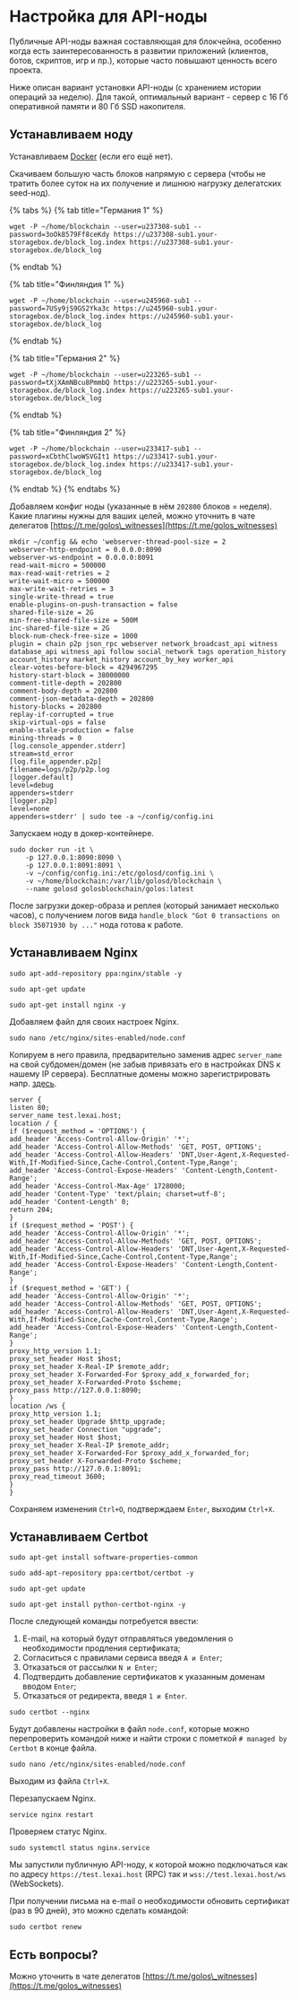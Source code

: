 # Настройка для API-ноды

Публичные API-ноды важная составляющая для блокчейна, особенно когда есть заинтересованность в развитии приложений \(клиентов, ботов, скриптов, игр и пр.\), которые часто повышают ценность всего проекта.

Ниже описан вариант установки API-ноды \(с хранением истории операций за неделю\). Для такой, оптимальный вариант - сервер с 16 Гб оперативной памяти и 80 Гб SSD накопителя.

## Устанавливаем ноду

Устанавливаем [Docker](https://wiki.golos.id/witnesses/node/guide#ustanavlivaem-docker) \(если его ещё нет\).

Скачиваем большую часть блоков напрямую с сервера \(чтобы не тратить более суток на их получение и лишнюю нагрузку делегатских seed-нод\).

{% tabs %}
{% tab title="Германия 1" %}
```
wget -P ~/home/blockchain --user=u237308-sub1 --password=3oOk8579Ff8ceKdy https://u237308-sub1.your-storagebox.de/block_log.index https://u237308-sub1.your-storagebox.de/block_log

```
{% endtab %}

{% tab title="Финляндия 1" %}
```
wget -P ~/home/blockchain --user=u245960-sub1 --password=7USy9jS9GS2Yka3c https://u245960-sub1.your-storagebox.de/block_log.index https://u245960-sub1.your-storagebox.de/block_log

```
{% endtab %}

{% tab title="Германия 2" %}
```text
wget -P ~/home/blockchain --user=u223265-sub1 --password=tXjXAmNBcu8PmmbQ https://u223265-sub1.your-storagebox.de/block_log.index https://u223265-sub1.your-storagebox.de/block_log

```
{% endtab %}

{% tab title="Финляндия 2" %}
```text
wget -P ~/home/blockchain --user=u233417-sub1 --password=xCbthClwoWSVGIt1 https://u233417-sub1.your-storagebox.de/block_log.index https://u233417-sub1.your-storagebox.de/block_log

```
{% endtab %}
{% endtabs %}

Добавляем конфиг ноды \(указанные в нём `202800` блоков = неделя\). Какие плагины нужны для ваших целей, можно уточнить в чате делегатов [https://t.me/golos\_witnesses](https://t.me/golos_witnesses)

```text
mkdir ~/config && echo 'webserver-thread-pool-size = 2
webserver-http-endpoint = 0.0.0.0:8090
webserver-ws-endpoint = 0.0.0.0:8091
read-wait-micro = 500000
max-read-wait-retries = 2
write-wait-micro = 500000
max-write-wait-retries = 3
single-write-thread = true
enable-plugins-on-push-transaction = false
shared-file-size = 2G
min-free-shared-file-size = 500M
inc-shared-file-size = 2G
block-num-check-free-size = 1000
plugin = chain p2p json_rpc webserver network_broadcast_api witness database_api witness_api follow social_network tags operation_history account_history market_history account_by_key worker_api
clear-votes-before-block = 4294967295
history-start-block = 38000000
comment-title-depth = 202800
comment-body-depth = 202800
comment-json-metadata-depth = 202800
history-blocks = 202800
replay-if-corrupted = true
skip-virtual-ops = false
enable-stale-production = false
mining-threads = 0
[log.console_appender.stderr]
stream=std_error
[log.file_appender.p2p]
filename=logs/p2p/p2p.log
[logger.default]
level=debug
appenders=stderr
[logger.p2p]
level=none
appenders=stderr' | sudo tee -a ~/config/config.ini
```

Запускаем ноду в докер-контейнере.

```text
sudo docker run -it \
    -p 127.0.0.1:8090:8090 \
    -p 127.0.0.1:8091:8091 \
    -v ~/config/config.ini:/etc/golosd/config.ini \
    -v ~/home/blockchain:/var/lib/golosd/blockchain \
    --name golosd golosblockchain/golos:latest
```

После загрузки докер-образа и реплея \(который занимает несколько часов\), с получением логов вида `handle_block "Got 0 transactions on block 35071930 by ..."` нода готова к работе.

## Устанавливаем Nginx

```text
sudo apt-add-repository ppa:nginx/stable -y
```

```text
sudo apt-get update
```

```text
sudo apt-get install nginx -y
```

Добавляем файл для своих настроек Nginx.

```text
sudo nano /etc/nginx/sites-enabled/node.conf
```

Копируем в него правила, предварительно заменив адрес `server_name` на свой субдомен/домен \(не забыв привязать его в настройках DNS к нашему IP сервера\). Бесплатные домены можно зарегистрировать напр. [здесь](http://www.freenom.com/ru/freeandpaiddomains.html).

```text
server {
listen 80;
server_name test.lexai.host;
location / {
if ($request_method = 'OPTIONS') {
add_header 'Access-Control-Allow-Origin' '*';
add_header 'Access-Control-Allow-Methods' 'GET, POST, OPTIONS';
add_header 'Access-Control-Allow-Headers' 'DNT,User-Agent,X-Requested-With,If-Modified-Since,Cache-Control,Content-Type,Range';
add_header 'Access-Control-Expose-Headers' 'Content-Length,Content-Range';
add_header 'Access-Control-Max-Age' 1728000;
add_header 'Content-Type' 'text/plain; charset=utf-8';
add_header 'Content-Length' 0;
return 204;
}
if ($request_method = 'POST') {
add_header 'Access-Control-Allow-Origin' '*';
add_header 'Access-Control-Allow-Methods' 'GET, POST, OPTIONS';
add_header 'Access-Control-Allow-Headers' 'DNT,User-Agent,X-Requested-With,If-Modified-Since,Cache-Control,Content-Type,Range';
add_header 'Access-Control-Expose-Headers' 'Content-Length,Content-Range';
}
if ($request_method = 'GET') {
add_header 'Access-Control-Allow-Origin' '*';
add_header 'Access-Control-Allow-Methods' 'GET, POST, OPTIONS';
add_header 'Access-Control-Allow-Headers' 'DNT,User-Agent,X-Requested-With,If-Modified-Since,Cache-Control,Content-Type,Range';
add_header 'Access-Control-Expose-Headers' 'Content-Length,Content-Range';
}
proxy_http_version 1.1;
proxy_set_header Host $host;
proxy_set_header X-Real-IP $remote_addr;
proxy_set_header X-Forwarded-For $proxy_add_x_forwarded_for;
proxy_set_header X-Forwarded-Proto $scheme;
proxy_pass http://127.0.0.1:8090;
}
location /ws {
proxy_http_version 1.1;
proxy_set_header Upgrade $http_upgrade;
proxy_set_header Connection "upgrade";
proxy_set_header Host $host;
proxy_set_header X-Real-IP $remote_addr;
proxy_set_header X-Forwarded-For $proxy_add_x_forwarded_for;
proxy_set_header X-Forwarded-Proto $scheme;
proxy_pass http://127.0.0.1:8091;
proxy_read_timeout 3600;
}
}
```

Сохраняем изменения `Ctrl+O`, подтверждаем `Enter`, выходим `Ctrl+X`.

## Устанавливаем Certbot

```text
sudo apt-get install software-properties-common
```

```text
sudo add-apt-repository ppa:certbot/certbot -y
```

```text
sudo apt-get update
```

```text
sudo apt-get install python-certbot-nginx -y
```

После следующей команды потребуется ввести:

1. E-mail, на который будут отправляться уведомления о необходимости продления сертификата; 
2. Согласиться с правилами сервиса введя `A и Enter`;
3. Отказаться от рассылки `N и Enter`;
4. Подтвердить добавление сертификатов к указанным доменам вводом `Enter`;
5. Отказаться от редиректа, введя `1 и Enter`.

```text
sudo certbot --nginx
```

Будут добавлены настройки в файл `node.conf`, которые можно перепроверить командой ниже и найти строки с пометкой `# managed by Certbot` в конце файла.

```text
sudo nano /etc/nginx/sites-enabled/node.conf
```

Выходим из файла `Ctrl+X`.

Перезапускаем Nginx.

```text
service nginx restart
```

Проверяем статус Nginx.

```text
sudo systemctl status nginx.service
```

Мы запустили публичную API-ноду, к которой можно подключаться как по адресу `https://test.lexai.host` \(RPC\) так и `wss://test.lexai.host/ws` \(WebSockets\).

При получении письма на e-mail о необходимости обновить сертификат \(раз в 90 дней\), это можно сделать командой:

```text
sudo certbot renew
```

## Есть вопросы?

Можно уточнить в чате делегатов [https://t.me/golos\_witnesses](https://t.me/golos_witnesses)


